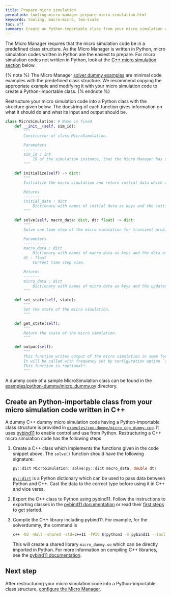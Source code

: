 ```yaml
---
title: Prepare micro simulation
permalink: tooling-micro-manager-prepare-micro-simulation.html
keywords: tooling, macro-micro, two-scale
toc: off
summary: Create an Python-importable class from your micro simulation code.
---
```


The Micro Manager requires that the micro simulation code be in a predefined class structure. As the Micro Manager is written in Python, micro simulation codes written in Python are the easiest to prepare. For micro simulation codes not written in Python, look at the [C++ micro simulation section](#create-an-python-importable-class-from-your-micro-simulation-code-written-in-c) below.

{% note %} The Micro Manager [solver dummy examples](https://github.com/precice/micro-manager/tree/develop/examples) are minimal code examples with the predefined class structure. We recommend copying the appropriate example and modifying it with your micro simulation code to create a Python-importable class. {% endnote %}

Restructure your micro simulation code into a Python class with the structure given below. The docstring of each function gives information on what it should do and what its input and output should be.

```python
class MicroSimulation: # Name is fixed
    def __init__(self, sim_id):
        """
        Constructor of class MicroSimulation.

        Parameters
        ----------
        sim_id : int
            ID of the simulation instance, that the Micro Manager has set for it.
        """

    def initialize(self) -> dict:
        """
        Initialize the micro simulation and return initial data which will be used in computing adaptivity before the first time step.

        Returns
        -------
        initial_data : dict
            Dictionary with names of initial data as keys and the initial data itself as values.
        """

    def solve(self, macro_data: dict, dt: float) -> dict:
        """
        Solve one time step of the micro simulation for transient problems or solve until steady state for steady-state problems.

        Parameters
        ----------
        macro_data : dict
            Dictionary with names of macro data as keys and the data as values.
        dt : float
            Current time step size.

        Returns
        -------
        micro_data : dict
            Dictionary with names of micro data as keys and the updated micro data a values.
        """

    def set_state(self, state):
        """
        Set the state of the micro simulation.
        """

    def get_state(self):
        """
        Return the state of the micro simulation.
        """

    def output(self):
        """
        This function writes output of the micro simulation in some form.
        It will be called with frequency set by configuration option `simulation_params: micro_output_n`
        This function is *optional*.
        """
```

A dummy code of a sample MicroSimulation class can be found in the [examples/python-dummy/micro_dummy.py](https://github.com/precice/micro-manager/blob/develop/examples/python-dummy/micro_dummy.py) directory.

## Create an Python-importable class from your micro simulation code written in C++

A dummy C++ dummy micro simulation code having a Python-importable class structure is provided in [`examples/cpp-dummy/micro_cpp_dummy.cpp`](https://github.com/precice/micro-manager/blob/develop/examples/cpp-dummy/micro_cpp_dummy.cpp). It uses [pybind11](https://pybind11.readthedocs.io/en/stable/) to enable control and use from Python. Restructuring a C++ micro simulation code has the following steps

1. Create a C++ class which implements the functions given in the code snippet above.
The `solve()` function should have the following signature:

    ```cpp
    py::dict MicroSimulation::solve(py::dict macro_data, double dt)
    ```

    [`py::dict`](https://pybind11.readthedocs.io/en/stable/advanced/pycpp/object.html?#instantiating-compound-python-types-from-c) is a Python dictionary which can be used to pass data between Python and C++. Cast the data to the correct type before using it in C++ and vice versa.

2. Export the C++ class to Python using pybind11. Follow the instructions to exporting classes in the [pybind11 documentation](https://pybind11.readthedocs.io/en/stable/classes.html) or read their [first steps](https://pybind11.readthedocs.io/en/stable/basics.html) to get started.

3. Compile the C++ library including pybind11. For example, for the solverdummy, the command is

    ```bash
    c++ -O3 -Wall -shared -std=c++11 -fPIC $(python3 -m pybind11 --includes) micro_cpp_dummy.cpp -o micro_dummy$(python3-config --extension-suffix)
    ```

    This will create a shared library `micro_dummy.so` which can be directly imported in Python.
    For more information on compiling C++ libraries, see the [pybind11 documentation](https://pybind11.readthedocs.io/en/stable/compiling.html).

## Next step

After restructuring your micro simulation code into a Python-importable class structure, [configure the Micro Manager](tooling-micro-manager-configuration.html).
